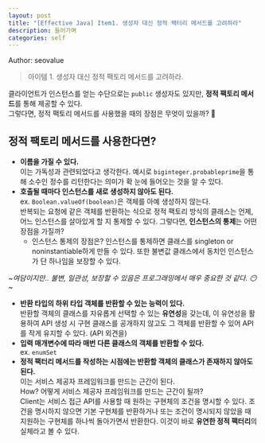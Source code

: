 ```yaml
---
layout: post
title: "[Effective Java] Item1. 생성자 대신 정적 팩터리 메서드를 고려하라"
description: 들어가며
categories: self
---
```


Author: seovalue

> 아이템 1. 생성자 대신 정적 팩토리 메서드를 고려하라.

클라이언트가 인스턴스를 얻는 수단으로는 `public` 생성자도 있지만, **정적 팩토리 메서드**를 통해 제공할 수 있다.  
그렇다면, 정적 팩토리 메서드를 사용했을 때의 장점은 무엇이 있을까? 🤔

## 정적 팩토리 메서드를 사용한다면?

-   **이름을 가질 수 있다.**  
    이는 가독성과 관련되었다고 생각한다. 예시로 `biginteger.probableprime`을 통해 소수인 정수를 리턴한다는 의미가 확 눈에 들어오는 것을 알 수 있다.
-   **호출될 때마다 인스턴스를 새로 생성하지 않아도 된다.**  
    ex. `Boolean.valueOf(boolean)`은 객체를 아예 생성하지 않는다.  
    반복되는 요청에 같은 객체를 반환하는 식으로 정적 팩토리 방식의 클래스는 언제, 어느 인스턴스를 살아있게 할 지 통제할 수 있다. 그렇다면, **인스턴스의 통제**는 어떤 장점을 가질까?
    -   인스턴스 통제의 장점은? 인스턴스를 통제하면 클래스를 singleton or noninstantiable하게 만들 수 있다. 또한 불변값 클래스에서 동치인 인스턴스가 단 하나임을 보장할 수 있다.

_~여담이지만.. 불변, 일관성, 보장할 수 있음은 프로그래밍에서 매우 중요한 것 같다. 😶~_

-   **반환 타입의 하위 타입 객체를 반환할 수 있는 능력이 있다.**  
    반환할 객체의 클래스를 자유롭게 선택할 수 있는 **유연성**을 갖는데, 이 유연성을 활용하여 API 생성 시 구현 클래스를 공개하지 않고도 그 객체를 반환할 수 있어 API를 작게 유지할 수 있다. (API 외견을)
-   **입력 매개변수에 따라 매번 다른 클래스의 객체를 반환할 수 있다.**  
    ex. `enumSet`
-   **정적 팩터리 메서드를 작성하는 시점에는 반환할 객체의 클래스가 존재하지 않아도 된다.**  
    이는 서비스 제공자 프레임워크를 만드는 근간이 된다.  
    How? 어떻게 서비스 제공자 프레임워크를 만드는 근간이 될까?  
    Client는 서비스 접근 API를 사용할 때 원하는 구현체의 조건을 명시할 수 있다. 조건을 명시하지 않으면 기본 구현체를 반환하거나 또는 조건이 명시되지 않았을 때 지원하는 구현체를 하나씩 돌아가면서 반환한다. 이것이 바로 **유연한 정적 팩터리**의 실체라고 볼 수 있다.
